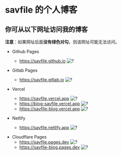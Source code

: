 # savfile 的个人博客
## 你可从以下网址访问我的博客
**注意**：如果网址后面**没有绿色对勾**，则该网址可能无法访问。
- Github Pages
    - https://savfile.github.io ![?](https://savfile.github.io/ok.svg)

- Gitlab Pages
    - https://savfile.gitlab.io ![?](https://savfile.gitlab.io/ok.svg)


- Vercel
    - https://savfile.vercel.app ![?](https://savfile.vercel.app/ok.svg)
    - https://blog-savfile.vercel.app ![?](https://blog-savfile.vercel.app/ok.svg)
    - https://savfile-blog.vercel.app ![?](https://savfile-blog.vercel.app/ok.svg)

- Netlify
    - https://savfile.netlify.app ![?](https://savfile.netlify.app/ok.svg)

<!--
- Bitbucket Cloud
    - https://savfile.bitbucket.io ![?](https://savfile.bitbucket.io/ok.svg)
-->

-  Cloudflare Pages
    - https://savfile.pages.dev ![?](https://savfile.pages.dev/ok.svg)
    - https://savfile-blog.pages.dev ![?](https://savfile-blog.pages.dev/ok.svg)

<!--
- Gitee Pages
    - https://savfile.gitee.io ![?](https://savfile.gitee.io/ok.svg)
-->
